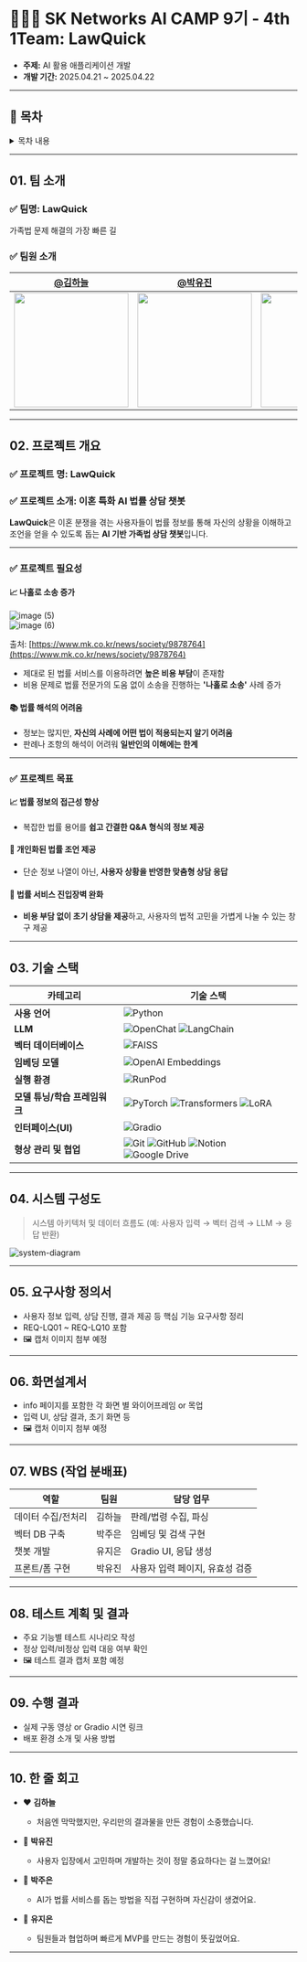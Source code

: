 # 👩🏻‍⚖️ SK Networks AI CAMP 9기 - 4th 1Team: LawQuick

- **주제:** AI 활용 애플리케이션 개발  
- **개발 기간:** 2025.04.21 ~ 2025.04.22  

---

## 📌 목차

<details>
<summary>목차 내용</summary>

### 01. 팀 소개  
### 02. 프로젝트 개요  
### 03. 기술 스택  
### 04. 시스템 구성도  
### 05. 요구사항 정의서 (캡처)  
### 06. 화면설계서 (캡처)  
### 07. WBS  
### 08. 테스트 계획 및 결과 보고서 (캡처)  
### 09. 수행결과(테스트/시연 페이지)  
### 10. 한 줄 회고  

</details>

---

## 01. 팀 소개

### ✅ 팀명: LawQuick  
가족법 문제 해결의 가장 빠른 길

### ✅ 팀원 소개

| [@김하늘](https://github.com/nini12091) | [@박유진](https://github.com/YUJINDL01) | [@박주은](https://github.com/pprain1999) | [@유지은](https://github.com/yujitaeng) |
|-----------------------------------------|----------------------------------------|------------------------------------------|------------------------------------------|
| <img src="https://github.com/user-attachments/assets/e7dd2863-b577-4385-a46c-7163efb0bfe4" width="200" height="200"> | <img src="https://github.com/user-attachments/assets/c8ce1260-d6ca-4659-89c3-5d9f06847812" width="200" height="200" /> | <img src="https://github.com/user-attachments/assets/c80b5b8d-4a42-4ed1-950f-b0ea5b078f51" width="200" height="200"> | <img src="https://github.com/user-attachments/assets/7fdacbe3-b568-4c42-8758-d189ec522bc3" width="200" height="200" /> |

---

## 02. 프로젝트 개요

### ✅ 프로젝트 명: LawQuick  
### ✅ 프로젝트 소개: 이혼 특화 AI 법률 상담 챗봇  

**LawQuick**은 이혼 분쟁을 겪는 사용자들이 법률 정보를 통해 자신의 상황을 이해하고 조언을 얻을 수 있도록 돕는 **AI 기반 가족법 상담 챗봇**입니다.

---

### ✅ 프로젝트 필요성

#### 📈 나홀로 소송 증가
![image (5)](https://github.com/user-attachments/assets/9278a929-ee80-4aa8-b479-7b1c45dd8b75)  
![image (6)](https://github.com/user-attachments/assets/5c91008a-dcb5-4d09-a6f6-0404a3573b4f)

출처: [https://www.mk.co.kr/news/society/9878764](https://www.mk.co.kr/news/society/9878764)

- 제대로 된 법률 서비스를 이용하려면 **높은 비용 부담**이 존재함  
- 비용 문제로 법률 전문가의 도움 없이 소송을 진행하는 **'나홀로 소송'** 사례 증가

#### 📚 법률 해석의 어려움

- 정보는 많지만, **자신의 사례에 어떤 법이 적용되는지 알기 어려움**  
- 판례나 조항의 해석이 어려워 **일반인의 이해에는 한계**

---

### ✅ 프로젝트 목표

#### 📈 법률 정보의 접근성 향상  
- 복잡한 법률 용어를 **쉽고 간결한 Q&A 형식의 정보 제공**

#### 👤 개인화된 법률 조언 제공  
- 단순 정보 나열이 아닌, **사용자 상황을 반영한 맞춤형 상담 응답**

#### 💸 법률 서비스 진입장벽 완화  
- **비용 부담 없이 초기 상담을 제공**하고, 사용자의 법적 고민을 가볍게 나눌 수 있는 창구 제공

---

## 03. 기술 스택

| 카테고리 | 기술 스택 |
|----------|-------------------------------------------|
| **사용 언어** | ![Python](https://img.shields.io/badge/Python-3776AB?style=for-the-badge&logo=Python&logoColor=white) |
| **LLM** | ![OpenChat](https://img.shields.io/badge/OpenChat-FFB000?style=for-the-badge&logo=OpenAI&logoColor=white) ![LangChain](https://img.shields.io/badge/LangChain-005F73?style=for-the-badge&logo=Chainlink&logoColor=white) |
| **벡터 데이터베이스** | ![FAISS](https://img.shields.io/badge/FAISS-009688?style=for-the-badge&logo=Apache&logoColor=white) |
| **임베딩 모델** | ![OpenAI Embeddings](https://img.shields.io/badge/OpenAI%20Embeddings-8C9E90?style=for-the-badge&logo=OpenAI&logoColor=white) |
| **실행 환경** | ![RunPod](https://img.shields.io/badge/RunPod-FF4500?style=for-the-badge&logo=Render&logoColor=white) |
| **모델 튜닝/학습 프레임워크** | ![PyTorch](https://img.shields.io/badge/PyTorch-EE4C2C?style=for-the-badge&logo=PyTorch&logoColor=white) ![Transformers](https://img.shields.io/badge/Transformers-FFCC00?style=for-the-badge&logo=HuggingFace&logoColor=black) ![LoRA](https://img.shields.io/badge/LoRA-F76D57?style=for-the-badge&logo=HuggingFace&logoColor=white) |
| **인터페이스(UI)** | ![Gradio](https://img.shields.io/badge/Gradio-20B673?style=for-the-badge&logo=Gradio&logoColor=white) |
| **형상 관리 및 협업** | ![Git](https://img.shields.io/badge/Git-F05032?style=for-the-badge&logo=Git&logoColor=white) ![GitHub](https://img.shields.io/badge/GitHub-181717?style=for-the-badge&logo=GitHub&logoColor=white) ![Notion](https://img.shields.io/badge/Notion-000000?style=for-the-badge&logo=Notion&logoColor=white) ![Google Drive](https://img.shields.io/badge/Google%20Drive-4285F4?style=for-the-badge&logo=Google%20Drive&logoColor=white) |

---

## 04. 시스템 구성도

> 시스템 아키텍처 및 데이터 흐름도 (예: 사용자 입력 → 벡터 검색 → LLM → 응답 반환)

![system-diagram](https://github.com/your-team/your-repo/assets/your-diagram-placeholder)

---

## 05. 요구사항 정의서

- 사용자 정보 입력, 상담 진행, 결과 제공 등 핵심 기능 요구사항 정리  
- REQ-LQ01 ~ REQ-LQ10 포함  
- 🖼️ 캡처 이미지 첨부 예정

---

## 06. 화면설계서

- info 페이지를 포함한 각 화면 별 와이어프레임 or 목업  
- 입력 UI, 상담 결과, 초기 화면 등  
- 🖼️ 캡처 이미지 첨부 예정

---

## 07. WBS (작업 분배표)

| 역할 | 팀원 | 담당 업무 |
|------|------|-----------|
| 데이터 수집/전처리 | 김하늘 | 판례/법령 수집, 파싱 |
| 벡터 DB 구축 | 박주은 | 임베딩 및 검색 구현 |
| 챗봇 개발 | 유지은 | Gradio UI, 응답 생성 |
| 프론트/폼 구현 | 박유진 | 사용자 입력 페이지, 유효성 검증 |

---

## 08. 테스트 계획 및 결과

- 주요 기능별 테스트 시나리오 작성  
- 정상 입력/비정상 입력 대응 여부 확인  
- 🖼️ 테스트 결과 캡처 포함 예정

---

## 09. 수행 결과

- 실제 구동 영상 or Gradio 시연 링크  
- 배포 환경 소개 및 사용 방법

---

## 10. 한 줄 회고

- ❤ **김하늘**  
  - 처음엔 막막했지만, 우리만의 결과물을 만든 경험이 소중했습니다.

- 💜 **박유진**  
  - 사용자 입장에서 고민하며 개발하는 것이 정말 중요하다는 걸 느꼈어요!

- 💙 **박주은**  
  - AI가 법률 서비스를 돕는 방법을 직접 구현하며 자신감이 생겼어요.

- 💚 **유지은**  
  - 팀원들과 협업하며 빠르게 MVP를 만드는 경험이 뜻깊었어요.

---
